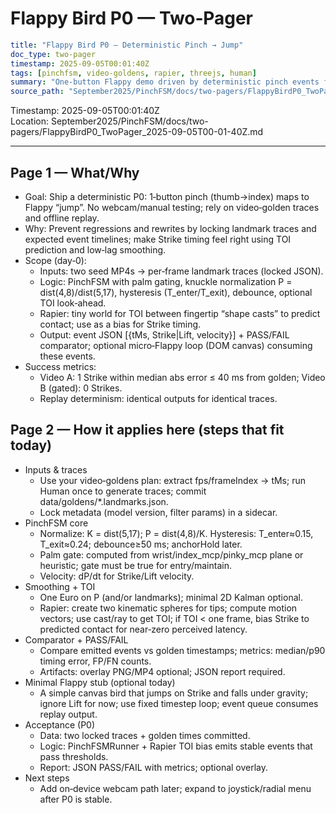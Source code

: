 Flappy Bird P0 — Two‑Pager
==========================

```yaml
title: "Flappy Bird P0 — Deterministic Pinch → Jump"
doc_type: two-pager
timestamp: 2025-09-05T00:01:40Z
tags: [pinchfsm, video-goldens, rapier, threejs, human]
summary: "One‑button Flappy demo driven by deterministic pinch events from video‑golden traces; include Rapier for TOI prediction; avoid regressions via replay harness."
source_path: "September2025/PinchFSM/docs/two-pagers/FlappyBirdP0_TwoPager_2025-09-05T00-01-40Z.md"
```

Timestamp: 2025-09-05T00:01:40Z  
Location: September2025/PinchFSM/docs/two-pagers/FlappyBirdP0_TwoPager_2025-09-05T00-01-40Z.md

---

Page 1 — What/Why
------------------

- Goal: Ship a deterministic P0: 1‑button pinch (thumb→index) maps to Flappy “jump”. No webcam/manual testing; rely on video‑golden traces and offline replay.
- Why: Prevent regressions and rewrites by locking landmark traces and expected event timelines; make Strike timing feel right using TOI prediction and low‑lag smoothing.
- Scope (day‑0):
  - Inputs: two seed MP4s → per‑frame landmark traces (locked JSON).
  - Logic: PinchFSM with palm gating, knuckle normalization P = dist(4,8)/dist(5,17), hysteresis (T_enter/T_exit), debounce, optional TOI look‑ahead.
  - Rapier: tiny world for TOI between fingertip “shape casts” to predict contact; use as a bias for Strike timing.
  - Output: event JSON [{tMs, Strike|Lift, velocity}] + PASS/FAIL comparator; optional micro‑Flappy loop (DOM canvas) consuming these events.
- Success metrics:
  - Video A: 1 Strike within median abs error ≤ 40 ms from golden; Video B (gated): 0 Strikes.
  - Replay determinism: identical outputs for identical traces.

Page 2 — How it applies here (steps that fit today)
---------------------------------------------------

- Inputs & traces
  - Use your video‑goldens plan: extract fps/frameIndex → tMs; run Human once to generate traces; commit data/goldens/*.landmarks.json.
  - Lock metadata (model version, filter params) in a sidecar.
- PinchFSM core
  - Normalize: K = dist(5,17); P = dist(4,8)/K. Hysteresis: T_enter≈0.15, T_exit≈0.24; debounce≥50 ms; anchorHold later.
  - Palm gate: computed from wrist/index_mcp/pinky_mcp plane or heuristic; gate must be true for entry/maintain.
  - Velocity: dP/dt for Strike/Lift velocity.
- Smoothing + TOI
  - One Euro on P (and/or landmarks); minimal 2D Kalman optional.
  - Rapier: create two kinematic spheres for tips; compute motion vectors; use cast/ray to get TOI; if TOI < one frame, bias Strike to predicted contact for near‑zero perceived latency.
- Comparator + PASS/FAIL
  - Compare emitted events vs golden timestamps; metrics: median/p90 timing error, FP/FN counts.
  - Artifacts: overlay PNG/MP4 optional; JSON report required.
- Minimal Flappy stub (optional today)
  - A simple canvas bird that jumps on Strike and falls under gravity; ignore Lift for now; use fixed timestep loop; event queue consumes replay output.
- Acceptance (P0)
  - Data: two locked traces + golden times committed.
  - Logic: PinchFSMRunner + Rapier TOI bias emits stable events that pass thresholds.
  - Report: JSON PASS/FAIL with metrics; optional overlay.
- Next steps
  - Add on‑device webcam path later; expand to joystick/radial menu after P0 is stable.
